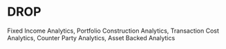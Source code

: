 # DROP
Fixed Income Analytics, Portfolio Construction Analytics, Transaction Cost Analytics, Counter Party Analytics, Asset Backed Analytics
